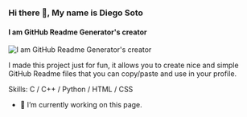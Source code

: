 ### Hi there 👋, My name is Diego Soto
#### I am GitHub Readme Generator's creator
![I am GitHub Readme Generator's creator](https://as1.ftcdn.net/v2/jpg/01/94/01/00/1000_F_194010093_9tC5JNVsiEOlVDs2F5Y6d0paYrdWTdbT.jpg)

I made this project just for fun, it allows you to create nice and simple GitHub Readme files that you can copy/paste and use in your profile.

Skills: C / C++ / Python / HTML / CSS

- 🔭 I’m currently working on this page. 
